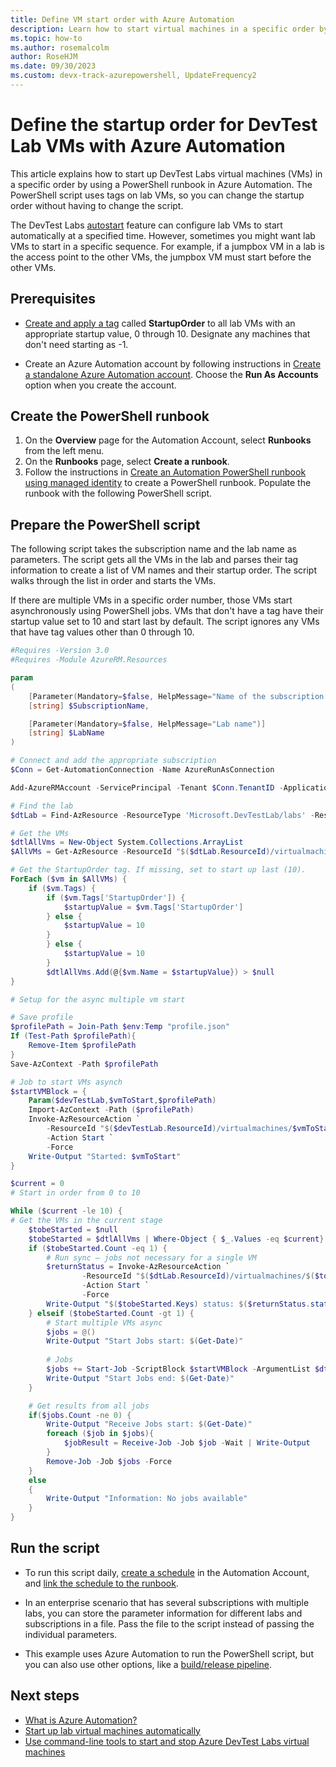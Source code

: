 ```yaml
---
title: Define VM start order with Azure Automation
description: Learn how to start virtual machines in a specific order by using Azure Automation runbooks in Azure DevTest Labs.
ms.topic: how-to
ms.author: rosemalcolm
author: RoseHJM
ms.date: 09/30/2023
ms.custom: devx-track-azurepowershell, UpdateFrequency2
---
```


# Define the startup order for DevTest Lab VMs with Azure Automation

This article explains how to start up DevTest Labs virtual machines (VMs) in a specific order by using a PowerShell runbook in Azure Automation. The PowerShell script uses tags on lab VMs, so you can change the startup order without having to change the script.

The DevTest Labs [autostart](devtest-lab-set-lab-policy.md#set-autostart) feature can configure lab VMs to start automatically at a specified time. However, sometimes you might want lab VMs to start in a specific sequence. For example, if a jumpbox VM in a lab is the access point to the other VMs, the jumpbox VM must start before the other VMs.

## Prerequisites

- [Create and apply a tag](devtest-lab-add-tag.md) called **StartupOrder** to all lab VMs with an appropriate startup value, 0 through 10. Designate any machines that don't need starting as -1.

- Create an Azure Automation account by following instructions in [Create a standalone Azure Automation account](../automation/automation-create-standalone-account.md). Choose the **Run As Accounts** option when you create the account.

## Create the PowerShell runbook

1. On the **Overview** page for the Automation Account, select **Runbooks** from the left menu.
1. On the **Runbooks** page, select **Create a runbook**.
1. Follow the instructions in [Create an Automation PowerShell runbook using managed identity](../automation/learn/powershell-runbook-managed-identity.md) to create a PowerShell runbook. Populate the runbook with the following PowerShell script.

## Prepare the PowerShell script

The following script takes the subscription name and the lab name as parameters. The script gets all the VMs in the lab and parses their tag information to create a list of VM names and their startup order. The script walks through the list in order and starts the VMs.

If there are multiple VMs in a specific order number, those VMs start asynchronously using PowerShell jobs. VMs that don't have a tag have their startup value set to 10 and start last by default. The script ignores any VMs that have tag values other than 0 through 10.

```powershell
#Requires -Version 3.0
#Requires -Module AzureRM.Resources

param
(
    [Parameter(Mandatory=$false, HelpMessage="Name of the subscription that has the lab")]
    [string] $SubscriptionName,

    [Parameter(Mandatory=$false, HelpMessage="Lab name")]
    [string] $LabName
)

# Connect and add the appropriate subscription
$Conn = Get-AutomationConnection -Name AzureRunAsConnection

Add-AzureRMAccount -ServicePrincipal -Tenant $Conn.TenantID -ApplicationID $Conn.ApplicationId -Subscription $SubscriptionName -CertificateThumbprint $Conn.CertificateThumbprint

# Find the lab
$dtLab = Find-AzResource -ResourceType 'Microsoft.DevTestLab/labs' -ResourceNameEquals $LabName

# Get the VMs
$dtlAllVms = New-Object System.Collections.ArrayList
$AllVMs = Get-AzResource -ResourceId "$($dtLab.ResourceId)/virtualmachines" -ApiVersion 2016-05-15

# Get the StartupOrder tag. If missing, set to start up last (10).
ForEach ($vm in $AllVMs) {
    if ($vm.Tags) {
        if ($vm.Tags['StartupOrder']) {
            $startupValue = $vm.Tags['StartupOrder']
        } else {
            $startupValue = 10
        }
        } else {
            $startupValue = 10
        }
        $dtlAllVms.Add(@{$vm.Name = $startupValue}) > $null
}

# Setup for the async multiple vm start

# Save profile
$profilePath = Join-Path $env:Temp "profile.json"
If (Test-Path $profilePath){
    Remove-Item $profilePath
}
Save-AzContext -Path $profilePath

# Job to start VMs asynch
$startVMBlock = {
    Param($devTestLab,$vmToStart,$profilePath)
    Import-AzContext -Path ($profilePath)
    Invoke-AzResourceAction `
        -ResourceId "$($devTestLab.ResourceId)/virtualmachines/$vmToStart" `
        -Action Start `
        -Force
    Write-Output "Started: $vmToStart"
}

$current = 0
# Start in order from 0 to 10

While ($current -le 10) {
# Get the VMs in the current stage
    $tobeStarted = $null
    $tobeStarted = $dtlAllVms | Where-Object { $_.Values -eq $current}
    if ($tobeStarted.Count -eq 1) {
        # Run sync – jobs not necessary for a single VM
        $returnStatus = Invoke-AzResourceAction `
                -ResourceId "$($dtLab.ResourceId)/virtualmachines/$($tobeStarted.Keys)" `
                -Action Start `
                -Force
        Write-Output "$($tobeStarted.Keys) status: $($returnStatus.status)"
    } elseif ($tobeStarted.Count -gt 1) {
        # Start multiple VMs async
        $jobs = @()
        Write-Output "Start Jobs start: $(Get-Date)"
        
        # Jobs
        $jobs += Start-Job -ScriptBlock $startVMBlock -ArgumentList $dtLab, $($singlevm.Keys), $profilePath
        Write-Output "Start Jobs end: $(Get-Date)"
    }

    # Get results from all jobs
    if($jobs.Count -ne 0) {
        Write-Output "Receive Jobs start: $(Get-Date)"
        foreach ($job in $jobs){
            $jobResult = Receive-Job -Job $job -Wait | Write-Output
        }
        Remove-Job -Job $jobs -Force
    }
    else
    {
        Write-Output "Information: No jobs available"
    }
}
```

## Run the script

- To run this script daily, [create a schedule](../automation/shared-resources/schedules.md#create-a-schedule) in the Automation Account, and [link the schedule to the runbook](../automation/shared-resources/schedules.md#link-a-schedule-to-a-runbook).

- In an enterprise scenario that has several subscriptions with multiple labs, you can store the parameter information for different labs and subscriptions in a file. Pass the file to the script instead of passing the individual parameters.

- This example uses Azure Automation to run the PowerShell script, but you can also use other options, like a [build/release pipeline](use-devtest-labs-build-release-pipelines.md).

## Next steps

- [What is Azure Automation?](/azure/automation/automation-intro)
- [Start up lab virtual machines automatically](devtest-lab-auto-startup-vm.yml)
- [Use command-line tools to start and stop Azure DevTest Labs virtual machines](use-command-line-start-stop-virtual-machines.md)